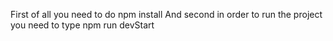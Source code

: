 First of all you need to do 
npm install
And second in order to run the project you need to type
 npm run devStart
